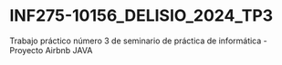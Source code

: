 # INF275-10156_DELISIO_2024_TP3
Trabajo práctico número 3 de seminario de práctica de informática - Proyecto Airbnb JAVA
